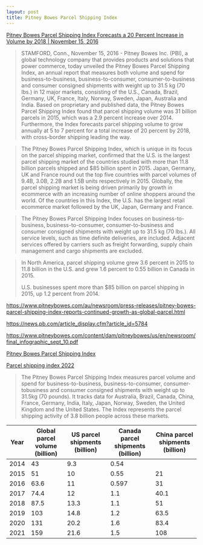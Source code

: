 ```yaml
---
layout: post
title: Pitney Bowes Parcel Shipping Index
---
```


[Pitney Bowes Parcel Shipping Index Forecasts a 20 Percent Increase in Volume by 2018 \| November 15, 2016](https://news.pb.com/article_display.cfm?article_id=5730)

> STAMFORD, Conn., November 15, 2016 - Pitney Bowes Inc. (PBI), a global technology company that provides products and solutions that
> power commerce, today unveiled the Pitney Bowes Parcel Shipping Index, an annual report that measures both volume and spend for
> business-to-business, business-to-consumer, consumer-to-business and consumer consigned shipments with weight up to 31.5 kg (70 lbs.)
> in 12 major markets, consisting of the U.S., Canada, Brazil, Germany, UK, France, Italy, Norway, Sweden, Japan, Australia and India.
> Based on proprietary and published data, the Pitney Bowes Parcel Shipping Index found that parcel shipping volume was 31 billion parcels
> in 2015, which was a 2.9 percent increase over 2014. Furthermore, the Index forecasts parcel shipping volume to grow annually at 5 to 7
> percent for a total increase of 20 percent by 2018, with cross-border shipping leading the way.

> The Pitney Bowes Parcel Shipping Index, which is unique in its focus on the parcel shipping market, confirmed that the U.S. is the
> largest parcel shipping market of the countries studied with more than 11.8 billion parcels shipped and $85 billion spent in 2015.
> Japan, Germany, UK and France round out the top five countries with parcel volumes of 9.4B, 3.0B, 2.2B and 1.5B units respectively
> in 2015. Globally, the parcel shipping market is being driven primarily by growth in ecommerce with an increasing number of
> online shoppers around the world. Of the countries in this Index, the U.S. has the largest retail ecommerce market followed by the UK,
> Japan, Germany and France.

> The Pitney Bowes Parcel Shipping Index focuses on business-to-business, business-to-consumer, consumer-to-business and consumer
> consigned shipments with weight up to 31.5 kg (70 lbs.). All service levels, such as time definite deliveries, are included.
> Adjacent services offered by carriers such as freight forwarding, supply chain management and cargo shipments are excluded.

> In North America, parcel shipping volume grew 3.6 percent in 2015 to 11.8 billion in the U.S. and grew 1.6 percent
> to 0.55 billion in Canada in 2015.
>
> U.S. businesses spent more than $85 billion on parcel shipping in 2015, up 1.2 percent from 2014.

<https://www.pitneybowes.com/au/newsroom/press-releases/pitney-bowes-parcel-shipping-index-reports-continued-growth-as-global-parcel.html>

<https://news.pb.com/article_display.cfm?article_id=5784>

<https://www.pitneybowes.com/content/dam/pitneybowes/us/en/newsroom/final_infographic_sept_10.pdf>

[Pitney Bowes Parcel Shipping Index](https://www.pitneybowes.com/us/shipping-index.html)

[Parcel shipping index 2022](https://www.pitneybowes.com/content/dam/pitneybowes/us/en/shipping-index/22-pbcs-04529-2021-global-parcel-shipping-index-ebook-web-002.pdf)

> The Pitney Bowes Parcel Shipping Index measures parcel volume and spend for business-to-business, business-to-consumer, consumer-tobusiness and consumer consigned shipments with weight up to 31.5kg (70 pounds). It tracks data for Australia, Brazil, Canada, China, France, Germany, India, Italy, Japan, Norway, Sweden, the United Kingdom and the United States. The Index represents the parcel shipping activity of 3.8 billion people across these markets.


<table>
<thead>
  <tr>
    <th>Year</th>
    <th>Global parcel volume (billion)</th>
    <th>US parcel shipments (billion)</th>
    <th>Canada parcel shipments (billion)</th>
    <th>China parcel shipments (billion)</th>
  </tr>
</thead>
<tbody>
  <tr>
    <td>2014</td>
    <td>43</td>
    <td>9.3</td>
    <td>0.54</td>
    <td></td>
  </tr>
  <tr>
    <td>2015</td>
    <td>51</td>
    <td>10</td>
    <td>0.55</td>
    <td>21</td>
  </tr>
  <tr>
    <td>2016</td>
    <td>63.6</td>
    <td>11</td>
    <td>0.597</td>
    <td>31</td>
  </tr>
  <tr>
    <td>2017</td>
    <td>74.4</td>
    <td>12</td>
    <td>1.1</td>
    <td>40.1</td>
  </tr>
  <tr>
    <td>2018</td>
    <td>87.5</td>
    <td>13.3</td>
    <td>1.1</td>
    <td>51</td>
  </tr>
  <tr>
    <td>2019</td>
    <td>103</td>
    <td>14.8</td>
    <td>1.2</td>
    <td>63.5</td>
  </tr>
  <tr>
    <td>2020</td>
    <td>131</td>
    <td>20.2</td>
    <td>1.6</td>
    <td>83.4</td>
  </tr>
  <tr>
    <td>2021</td>
    <td>159</td>
    <td>21.6</td>
    <td>1.5</td>
    <td>108</td>
  </tr>
</tbody>
</table>